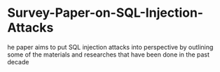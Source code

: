# Survey-Paper-on-SQL-Injection-Attacks
he paper aims to put SQL injection attacks into perspective by outlining some of the materials and researches that have been done in the past decade
